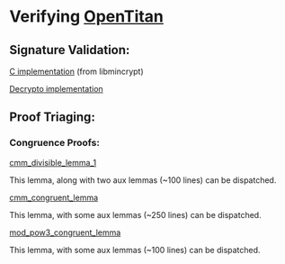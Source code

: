 
# Verifying [OpenTitan](https://opentitan.org/)

## Signature Validation:

[C implementation](https://android.googlesource.com/platform/system/core.git/+/android-4.2.2_r1/libmincrypt/rsa_e_3.c) (from libmincrypt)

[Decrypto implementation](https://chromium.googlesource.com/chromiumos/platform/ec/+/refs/heads/cr50_stab/chip/g/dcrypto/dcrypto_bn.c)


## Proof Triaging:

### Congruence Proofs: 
[cmm_divisible_lemma_1](https://github.com/secure-foundations/veri-titan/blob/8b219fe6228ca42f3c0ce4bb99cd865c73541ae0/dfy_model/MMLemmas.dfy#L49) 

This lemma, along with two aux lemmas (~100 lines) can be dispatched. 

[cmm_congruent_lemma](https://github.com/secure-foundations/veri-titan/blob/8b219fe6228ca42f3c0ce4bb99cd865c73541ae0/dfy_model/MMLemmas.dfy#L461)

This lemma, with some aux lemmas (~250 lines) can be dispatched.

[mod_pow3_congruent_lemma](https://github.com/secure-foundations/veri-titan/blob/8b219fe6228ca42f3c0ce4bb99cd865c73541ae0/dfy_model/RSALemmas.dfy#L100)

This lemma, with some aux lemmas (~100 lines) can be dispatched.

